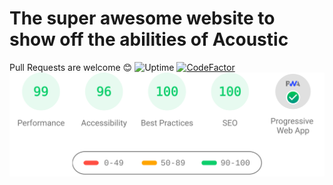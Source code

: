 # The super awesome website to show off the abilities of Acoustic
Pull Requests are welcome 😊
![Uptime](https://img.shields.io/website?down_color=red&down_message=offline&up_color=green&up_message=online&url=https%3A%2F%2Ffr.acoustic.to%2F)
[![CodeFactor](https://www.codefactor.io/repository/github/acousticly/acoustic/badge?s=2b3f4f7ca5128dd5669b02a49f98e88b347fd598)](https://www.codefactor.io/repository/github/acousticly/acoustic)
![Results 6/5/21"](https://raw.githubusercontent.com/acousticly/cdn/8c528906e8481d095865e35cb157336c8614d3a2/gitty.svg "Results 5/22/21")
